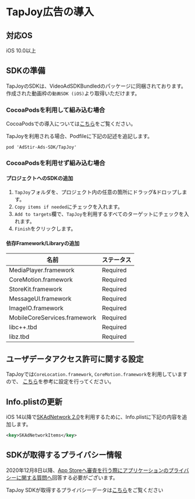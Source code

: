<script src="https://ajax.aspnetcdn.com/ajax/jquery/jquery-1.9.0.min.js"></script>
<script src="../../custom/js/replace_network_skplist.js"></script>

# TapJoy広告の導入

## 対応OS

iOS 10.0以上

## SDKの準備

TapJoyのSDKは、VideoAdSDKBundledのパッケージに同梱されております。
作成された動画枠の`動画SDK (iOS)`より取得いただけます。

### CocoaPodsを利用して組み込む場合

CocoaPodsでの導入については[こちら](../init/cocoapods.md)をご覧ください。

TapJoyを利用される場合、Podfileに下記の記述を追記します。  

```
pod 'AdStir-Ads-SDK/TapJoy'
```

### CocoaPodsを利用せず組み込む場合

#### プロジェクトへのSDKの追加

1. `TapJoy`フォルダを、プロジェクト内の任意の箇所にドラッグ&ドロップします。
1. `Copy items if needed`にチェックを入れます。
1. `Add to targets`欄で、`TapJoy`を利用するすべてのターゲットにチェックを入れます。
1. `Finish`をクリックします。

#### 依存Framework/Libraryの追加
名前|ステータス
----|----
MediaPlayer.framework|Required
CoreMotion.framework|Required
StoreKit.framework|Required
MessageUI.framework|Required
ImageIO.framework|Required
MobileCoreServices.framework|Required
libc++.tbd|Required
libz.tbd|Required

## ユーザデータアクセス許可に関する設定

TapJoyでは`CoreLocation.framework`, `CoreMotion.framework`を利用していますので、
[こちら](../info/user_data.md)を参考に設定を行ってください。

## Info.plistの更新

iOS 14以降で[SKAdNetwork 2.0](https://developer.apple.com/documentation/storekit/skadnetwork)を利用するために、Info.plistに下記の内容を追加します。

```xml
<key>SKAdNetworkItems</key>
```

## SDKが取得するプライバシー情報

2020年12月8日以降、[App Storeへ審査を行う際にアプリケーションのプライバシーに関する質問へ](https://developer.apple.com/app-store/app-privacy-details/)回答する必要がございます。

TapJoy SDKが取得するプライバシーデータは[こちら](../info/nw_privacy.md#tapjoy)をご覧ください
